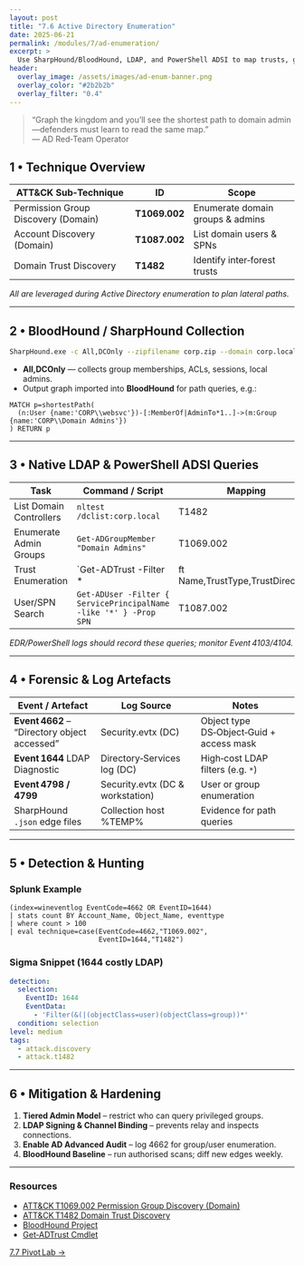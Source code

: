 ```yaml
---
layout: post
title: "7.6 Active Directory Enumeration"
date: 2025-06-21
permalink: /modules/7/ad-enumeration/
excerpt: >
  Use SharpHound/BloodHound, LDAP, and PowerShell ADSI to map trusts, groups, and ACL edges. Collect Directory‑Services logs and correlate to ATT&CK Discovery sub‑techniques.
header:
  overlay_image: /assets/images/ad-enum-banner.png
  overlay_color: "#2b2b2b"
  overlay_filter: "0.4"
---
```


> “Graph the kingdom and you’ll see the shortest path to domain admin—defenders must learn to read the same map.”  
> — AD Red‑Team Operator

## 1 • Technique Overview

| ATT&CK Sub‑Technique                | ID           | Scope                            |
|-------------------------------------|--------------|----------------------------------|
| Permission Group Discovery (Domain) | **T1069.002**| Enumerate domain groups & admins |
| Account Discovery (Domain)          | **T1087.002**| List domain users & SPNs         |
| Domain Trust Discovery              | **T1482**    | Identify inter‑forest trusts     |

*All are leveraged during Active Directory enumeration to plan lateral paths.*

---

## 2 • BloodHound / SharpHound Collection

```bash
SharpHound.exe -c All,DCOnly --zipfilename corp.zip --domain corp.local
```

- **All,DCOnly** — collects group memberships, ACLs, sessions, local admins.  
- Output graph imported into **BloodHound** for path queries, e.g.:

```neo4j
MATCH p=shortestPath(
  (n:User {name:'CORP\\websvc'})-[:MemberOf|AdminTo*1..]->(m:Group {name:'CORP\\Domain Admins'})
) RETURN p
```

---

## 3 • Native LDAP & PowerShell ADSI Queries

| Task                          | Command / Script                                                   | Mapping |
|-------------------------------|--------------------------------------------------------------------|---------|
| List Domain Controllers       | `nltest /dclist:corp.local`                                        | T1482   |
| Enumerate Admin Groups        | `Get-ADGroupMember "Domain Admins"`                                | T1069.002 |
| Trust Enumeration             | `Get-ADTrust -Filter * | ft Name,TrustType,TrustDirection`        | T1482   |
| User/SPN Search               | `Get-ADUser -Filter { ServicePrincipalName -like '*' } -Prop SPN` | T1087.002 |

*EDR/PowerShell logs should record these queries; monitor Event 4103/4104.*

---

## 4 • Forensic & Log Artefacts

| Event / Artefact                       | Log Source                       | Notes                                   |
|----------------------------------------|----------------------------------|-----------------------------------------|
| **Event 4662** – “Directory object accessed” | Security.evtx (DC)             | Object type DS‑Object‑Guid + access mask|
| **Event 1644** LDAP Diagnostic         | Directory‑Services log (DC)      | High‑cost LDAP filters (e.g. `*`)       |
| **Event 4798 / 4799**                  | Security.evtx (DC & workstation) | User or group enumeration               |
| SharpHound `.json` edge files          | Collection host %TEMP%           | Evidence for path queries               |

---

## 5 • Detection & Hunting

### Splunk Example  
```splunk
(index=wineventlog EventCode=4662 OR EventID=1644)
| stats count BY Account_Name, Object_Name, eventtype
| where count > 100
| eval technique=case(EventCode=4662,"T1069.002",
                      EventID=1644,"T1482")
```

### Sigma Snippet (1644 costly LDAP)
```yaml
detection:
  selection:
    EventID: 1644
    EventData:
      - 'Filter(&(|(objectClass=user)(objectClass=group))*'
  condition: selection
level: medium
tags:
  - attack.discovery
  - attack.t1482
```

---

## 6 • Mitigation & Hardening

1. **Tiered Admin Model** – restrict who can query privileged groups.  
2. **LDAP Signing & Channel Binding** – prevents relay and inspects connections.  
3. **Enable AD Advanced Audit** – log 4662 for group/user enumeration.  
4. **BloodHound Baseline** – run authorised scans; diff new edges weekly.

---

<div class="post-resources container">
  <h3>Resources</h3>
  <ul>
    <li><a href="https://attack.mitre.org/techniques/T1069/002/" target="_blank">ATT&CK T1069.002 Permission Group Discovery (Domain)</a></li>
    <li><a href="https://attack.mitre.org/techniques/T1482/" target="_blank">ATT&CK T1482 Domain Trust Discovery</a></li>
    <li><a href="https://github.com/BloodHoundAD/BloodHound" target="_blank">BloodHound Project</a></li>
    <li><a href="https://learn.microsoft.com/powershell/module/activedirectory/get-adtrust" target="_blank">Get‑ADTrust Cmdlet</a></li>
  </ul>
</div>

<a href="{{ site.baseurl }}/modules/7/pivot-lab/" class="next-link">7.7 Pivot Lab →</a>